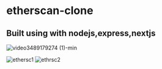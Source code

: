 # etherscan-clone

## Built using with nodejs,express,nextjs


![video3489179274 (1)-min](https://user-images.githubusercontent.com/71592960/233635225-711a450e-5ff5-49b4-9603-eeb5f68bc052.gif)


![ethersc1](https://user-images.githubusercontent.com/71592960/233623358-c9da0913-afb9-4c39-a0ef-58e5ba77a9c2.PNG)
![ethrsc2](https://user-images.githubusercontent.com/71592960/233623415-b9afc2ab-7bc3-45c7-95a2-8c10205aee5e.PNG)
